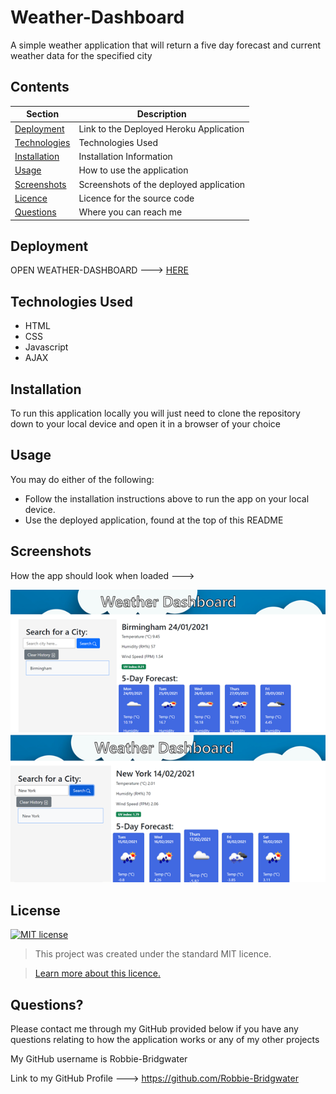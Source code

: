 # Weather-Dashboard
A simple weather application that will return a five day forecast and current weather data for the specified city

## Contents
Section | Description
------------ | -------------
[Deployment](#Deployment) | Link to the Deployed Heroku Application
[Technologies](#Technologies) | Technologies Used
[Installation](#Installation) | Installation Information
[Usage](#Usage) | How to use the application
[Screenshots](#Screenshots) | Screenshots of the deployed application
[Licence](#licence) | Licence for the source code
[Questions](#Questions?) | Where you can reach me

## Deployment
OPEN WEATHER-DASHBOARD ---> [HERE](https://robbie-bridgwater.github.io/Weather-Dashboard/)

## Technologies Used

- HTML
- CSS
- Javascript
- AJAX


## Installation
 To run this application locally you will just need to clone the repository down to your local device and open it in a browser of your choice


## Usage
You may do either of the following:
* Follow the installation instructions above to run the app on your local device.
* Use the deployed application, found at the top of this README


## Screenshots
How the app should look when loaded --->

![image](assets/img/screenshot.png)
![image](assets/img/screenshot2.png)


## License
[![MIT license](https://img.shields.io/badge/License-MIT-blue.svg)](https://lbesson.mit-license.org/)

> This project was created under the standard MIT licence.

> [Learn more about this licence.](https://lbesson.mit-license.org/)


## Questions?

Please contact me through my GitHub provided below if you have any questions relating to how the application works or any of my other projects

My GitHub username is Robbie-Bridgwater

Link to my GitHub Profile ---> https://github.com/Robbie-Bridgwater
